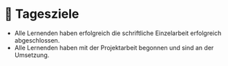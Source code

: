 # 🏁 Tagesziele

* Alle Lernenden haben erfolgreich die schriftliche Einzelarbeit erfolgreich abgeschlossen.
* Alle Lernenden haben mit der Projektarbeit begonnen und sind an der Umsetzung.
